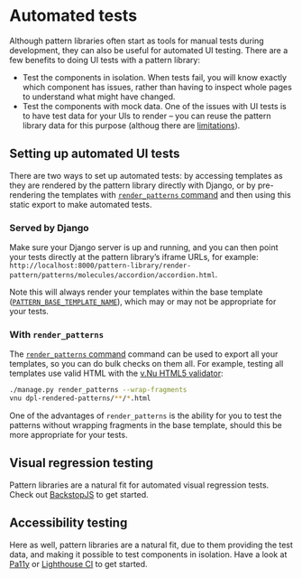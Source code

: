 # Automated tests

Although pattern libraries often start as tools for manual tests during development, they can also be useful for automated UI testing. There are a few benefits to doing UI tests with a pattern library:

- Test the components in isolation. When tests fail, you will know exactly which component has issues, rather than having to inspect whole pages to understand what might have changed.
- Test the components with mock data. One of the issues with UI tests is to have test data for your UIs to render – you can reuse the pattern library data for this purpose (althoug there are [limitations](../guides/multiple-variants.md)).

## Setting up automated UI tests

There are two ways to set up automated tests: by accessing templates as they are rendered by the pattern library directly with Django, or by pre-rendering the templates with [`render_patterns` command](../reference/api.md#render_patterns) and then using this static export to make automated tests.

### Served by Django

Make sure your Django server is up and running, and you can then point your tests directly at the pattern library’s iframe URLs, for example: `http://localhost:8000/pattern-library/render-pattern/patterns/molecules/accordion/accordion.html`.

Note this will always render your templates within the base template ([`PATTERN_BASE_TEMPLATE_NAME`](../reference/api.md#pattern_base_template_name)), which may or may not be appropriate for your tests.

### With `render_patterns`

The [`render_patterns` command](../reference/api.md#render_patterns) command can be used to export all your templates, so you can do bulk checks on them all. For example, testing all templates use valid HTML with the [v.Nu HTML5 validator](https://validator.github.io/validator/):

```sh
./manage.py render_patterns --wrap-fragments
vnu dpl-rendered-patterns/**/*.html
```

One of the advantages of `render_patterns` is the ability for you to test the patterns without wrapping fragments in the base template, should this be more appropriate for your tests.

## Visual regression testing

Pattern libraries are a natural fit for automated visual regression tests. Check out [BackstopJS](https://github.com/garris/BackstopJS) to get started.

## Accessibility testing

Here as well, pattern libraries are a natural fit, due to them providing the test data, and making it possible to test components in isolation. Have a look at [Pa11y](https://pa11y.org/) or [Lighthouse CI](https://github.com/GoogleChrome/lighthouse-ci) to get started.
